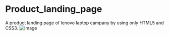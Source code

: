 # Product_landing_page
A product landing page of lenovo laptop campany by using only HTML5 and CSS3.
![image](https://user-images.githubusercontent.com/33661780/41142889-036ae2e0-6b15-11e8-8d58-bf2903d8e565.png)
